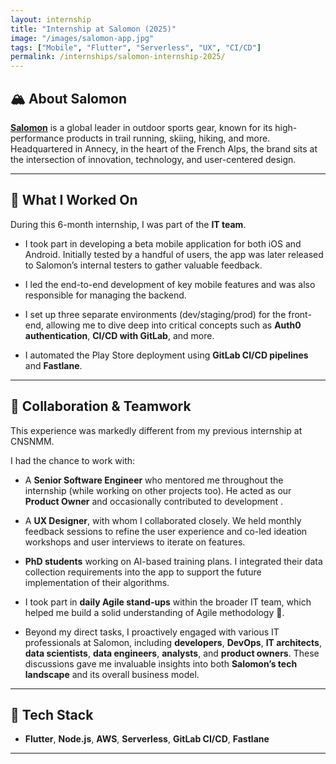 ```yaml
---
layout: internship
title: "Internship at Salomon (2025)"
image: "/images/salomon-app.jpg"
tags: ["Mobile", "Flutter", "Serverless", "UX", "CI/CD"]
permalink: /internships/salomon-internship-2025/
---
```


## 🏔️ About Salomon

<a href="https://www.salomon.com"><strong>Salomon</strong></a> is a global leader in outdoor sports gear, known for its high-performance products in trail running, skiing, hiking, and more. Headquartered in Annecy, in the heart of the French Alps, the brand sits at the intersection of innovation, technology, and user-centered design.

---

## 📱 What I Worked On

During this 6-month internship, I was part of the **IT team**.

- I took part in developing a beta mobile application for both iOS and Android. Initially tested by a handful of users, the app was later released to Salomon’s internal testers to gather valuable feedback.

- I led the end-to-end development of key mobile features and was also responsible for managing the backend.

- I set up three separate environments (dev/staging/prod) for the front-end, allowing me to dive deep into critical concepts such as **Auth0 authentication**, **CI/CD with GitLab**, and more.

- I automated the Play Store deployment using **GitLab CI/CD pipelines** and **Fastlane**.

---

## 👥 Collaboration & Teamwork

This experience was markedly different from my previous internship at CNSNMM.

I had the chance to work with:

- A **Senior Software Engineer** who mentored me throughout the internship (while working on other projects too). He acted as our **Product Owner** and occasionally contributed to development .

- A **UX Designer**, with whom I collaborated closely. We held monthly feedback sessions to refine the user experience and co-led ideation workshops and user interviews to iterate on features.

- **PhD students** working on AI-based training plans. I integrated their data collection requirements into the app to support the future implementation of their algorithms.

- I took part in **daily Agile stand-ups** within the broader IT team, which helped me build a solid understanding of Agile methodology 📅.

- Beyond my direct tasks, I proactively engaged with various IT professionals at Salomon, including **developers**, **DevOps**, **IT architects**, **data scientists**, **data engineers**, **analysts**, and **product owners**. These discussions gave me invaluable insights into both **Salomon’s tech landscape** and its overall business model.

---

## 🧰 Tech Stack

- **Flutter**, **Node.js**, **AWS**, **Serverless**, **GitLab CI/CD**, **Fastlane**

---

<!-- ## 📸 Media

<figure style="text-align: center; max-width: 400px; margin: auto;">
  <img src="/images/salomon-app.jpg" alt="Salomon Beta App UI" style="width: 100%; border-radius: 8px;">
  <figcaption style="font-size: 0.9em; color: #666; margin-top: 0.5em;">
    Early beta version of the mobile app I developed.
  </figcaption>
</figure> -->
